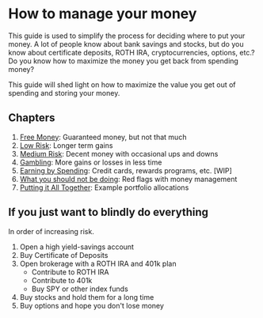 # How to manage your money

This guide is used to simplify the process for deciding where to put your money.
A lot of people know about bank savings and stocks, but do you know about
certificate deposits, ROTH IRA, cryptocurrencies, options, etc.?
Do you know how to maximize the money you get back from spending money?

This guide will shed light on how to maximize the value you get out of
spending and storing your money.

## Chapters

1. [Free Money](chapters/chap1.md): Guaranteed money, but not that much
2. [Low Risk](chapters/chap2.md): Longer term gains
3. [Medium Risk](chapters/chap3.md): Decent money with occasional ups and downs
4. [Gambling](chapters/chap4.md): More gains or losses in less time
5. [Earning by Spending](chapters/chap5.md): Credit cards, rewards programs, etc. [WIP]
6. [What you should not be doing](chapters/chap6.md): Red flags with money management
7. [Putting it All Together](chapters/chap7.md): Example portfolio allocations

## If you just want to blindly do everything

In order of increasing risk.

1. Open a high yield-savings account
2. Buy Certificate of Deposits
3. Open brokerage with a ROTH IRA and 401k plan
   - Contribute to ROTH IRA
   - Contribute to 401k
   - Buy SPY or other index funds
4. Buy stocks and hold them for a long time
5. Buy options and hope you don't lose money
